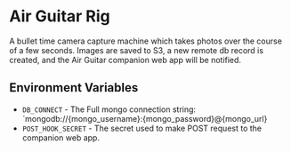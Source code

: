 # Air Guitar Rig

A bullet time camera capture machine which takes photos over the course of a few seconds. Images are saved to S3, a new remote db record is created, and the Air Guitar companion web app will be notified.

## Environment Variables
* `DB_CONNECT` - The Full mongo connection string: `mongodb://{mongo_username}:{mongo_password}@{mongo_url}
* `POST_HOOK_SECRET` - The secret used to make POST request to the companion web app.

